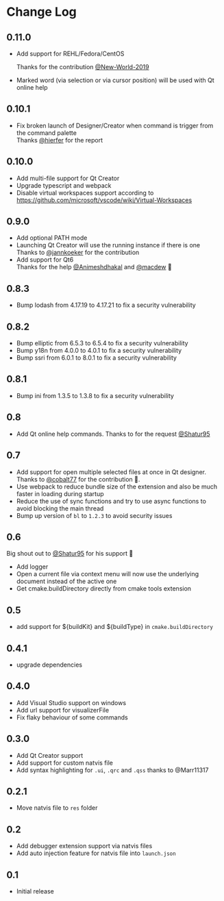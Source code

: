 # Change Log

## 0.11.0

- Add support for REHL/Fedora/CentOS

  Thanks for the contribution [@New-World-2019](https://github.com/New-World-2019)

- Marked word (via selection or via cursor position) will be used with Qt online help

## 0.10.1

- Fix broken launch of Designer/Creator when command is trigger from the command palette<br>
  Thanks [@hierfer](https://github.com/hierfer) for the report

## 0.10.0

- Add multi-file support for Qt Creator
- Upgrade typescript and webpack
- Disable virtual workspaces support according to https://github.com/microsoft/vscode/wiki/Virtual-Workspaces

## 0.9.0

- Add optional PATH mode
- Launching Qt Creator will use the running instance if there is one<br>
  Thanks to [@jannkoeker](https://github.com/jannkoeker) for the contribution
- Add support for Qt6<br>
  Thanks for the help [@Animeshdhakal](https://github.com/Animeshdhakal) and [@macdew](https://github.com/macdew) 🙏

## 0.8.3

- Bump lodash from 4.17.19 to 4.17.21 to fix a security vulnerability

## 0.8.2

- Bump elliptic from 6.5.3 to 6.5.4 to fix a security vulnerability
- Bump y18n from 4.0.0 to 4.0.1 to fix a security vulnerability
- Bump ssri from 6.0.1 to 8.0.1 to fix a security vulnerability

## 0.8.1

- Bump ini from 1.3.5 to 1.3.8 to fix a security vulnerability

## 0.8

- Add Qt online help commands. Thanks to for the request [@Shatur95](https://github.com/Shatur95)

## 0.7

- Add support for open multiple selected files at once in Qt designer. Thanks to [@cobalt77](https://github.com/cobalt77) for the contribution 🙏.
- Use webpack to reduce bundle size of the extension and also be much faster in loading during startup
- Reduce the use of sync functions and try to use async functions to avoid blocking the main thread
- Bump up version of `bl` to `1.2.3` to avoid security issues

## 0.6

Big shout out to [@Shatur95](https://github.com/Shatur95) for his support 🙏

- Add logger
- Open a current file via context menu will now use the underlying document instead of the active one
- Get cmake.buildDirectory directly from cmake tools extension

## 0.5

- add support for ${buildKit} and ${buildType} in `cmake.buildDirectory`

## 0.4.1

- upgrade dependencies

## 0.4.0

- Add Visual Studio support on windows
- Add url support for visualizerFile
- Fix flaky behaviour of some commands

## 0.3.0

- Add Qt Creator support
- Add support for custom natvis file
- Add syntax highlighting for `.ui`, `.qrc` and `.qss` thanks to @Marr11317

## 0.2.1

- Move natvis file to `res` folder

## 0.2

- Add debugger extension support via natvis files
- Add auto injection feature for natvis file into `launch.json`

## 0.1

- Initial release
